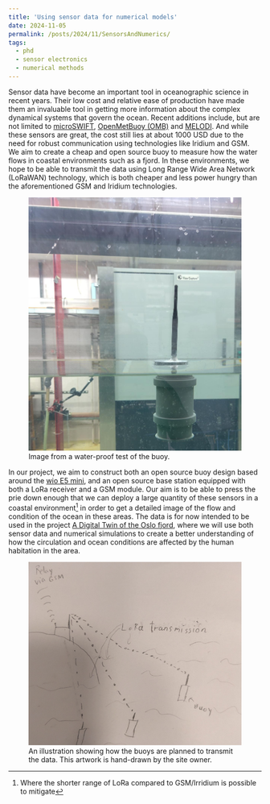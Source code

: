 ```yaml
---
title: 'Using sensor data for numerical models'
date: 2024-11-05
permalink: /posts/2024/11/SensorsAndNumerics/
tags:
  - phd
  - sensor electronics
  - numerical methods
---
```



Sensor data have become an important tool in oceanographic science in recent years. Their low cost and relative ease of production have made them an invaluable tool in getting more information about the complex dynamical systems that govern the ocean. Recent additions include, but are not limited to  [microSWIFT](https://apl.uw.edu/project/projects/swift/pdfs/microSWIFTspecsheet.pdf), [OpenMetBuoy (OMB)](https://github.com/jerabaul29/OpenMetBuoy-v2021a) and [MELODI](https://ieeexplore.ieee.org/document/10641230). And while these sensors are great, the cost still lies at about 1000 USD due to the need for robust communication using technologies like Iridium and GSM. We aim to create a cheap and open source buoy to measure how the water flows in coastal environments such as a fjord. In these environments, we hope to be able to transmit the data using Long Range Wide Area Network (LoRaWAN) technology, which is both cheaper and less power hungry than the aforementioned GSM and Iridium technologies.

  <figure>
    <img src="../images/buoy_float_test.png"> 
    <figcaption>Image from a water-proof test of the buoy. 
    </figcaption>
  </figure>


In our project, we aim to construct both an open source buoy design based around the [wio E5 mini](https://wiki.seeedstudio.com/LoRa_E5_mini/), and an open source base station equipped with both a LoRa receiver and a GSM module. Our aim is to be able to press the prie down enough that we can deploy a large quantity of these sensors in a coastal environment[^1] in order to get a detailed image of the flow and condition of the ocean in these areas. The data is for now intended to be used in the project [A Digital Twin of the Oslo fjord](https://ebjohnsen.org/project/oslofjord/), where we will use both sensor data and numerical simulations to create a better understanding of how the circulation and ocean conditions are affected by the human habitation in the area. 


  <figure>
    <img src="../images/diagram.png"> 
    <figcaption> An illustration showing how the buoys are planned to transmit the data. This artwork is hand-drawn by the site owner. 
    </figcaption>
  </figure>



[^1]: Where the shorter range of LoRa compared to GSM/Irridium is possible to mitigate